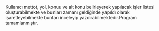 Kullanıcı mettot, yol, konuu ve alt konu belirleyerek yapılacak işler listesi oluşturabilmekte ve bunları zamanı geldiğinde yapıldı olarak işaretleyebilmekte bunları inceleyip yazdırabilmektedir.Program tamamlanmıştır.
